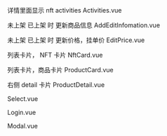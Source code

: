 详情里面显示 nft activities
Activities.vue

未上架 已上架 时 更新商品信息
AddEditInfomation.vue

未上架 已上架 时 更新价格，挂单价
EditPrice.vue

列表卡片， NFT 卡片
NftCard.vue

列表卡片，商品卡片
ProductCard.vue

右侧 detail 卡片
ProductDetail.vue

Select.vue

Login.vue

Modal.vue
